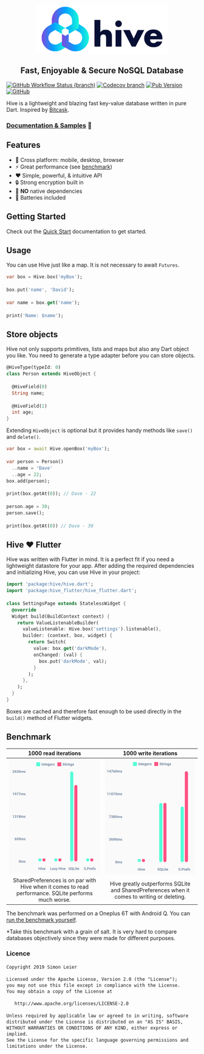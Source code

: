 <p align="center">
  <img src="https://raw.githubusercontent.com/hivedb/hive/master/.github/logo_transparent.svg?sanitize=true" width="350px">
</p>
<h2 align="center">Fast, Enjoyable & Secure NoSQL Database</h2>

[![GitHub Workflow Status (branch)](https://img.shields.io/github/workflow/status/hivedb/hive/Dart%20CI/master?label=tests&labelColor=333940&logo=github)](https://github.com/hivedb/hive/actions) [![Codecov branch](https://img.shields.io/codecov/c/github/hivedb/hive/master?labelColor=333940&logo=codecov&logoColor=white)](https://codecov.io/gh/hivedb/hive) [![Pub Version](https://img.shields.io/pub/v/hive?label=pub.dev&labelColor=333940&logo=dart)](https://pub.dev/packages/hive) [![GitHub](https://img.shields.io/github/license/hivedb/hive?color=%23007A88&labelColor=333940&logo=apache)](https://github.com/hivedb/hive/blob/master/LICENSE)

Hive is a lightweight and blazing fast key-value database written in pure Dart. Inspired by [Bitcask](https://en.wikipedia.org/wiki/Bitcask).

### [Documentation & Samples](https://docs.hivedb.dev/) 📖

## Features

- 🚀 Cross platform: mobile, desktop, browser
- ⚡ Great performance (see [benchmark](#benchmark))
- ❤️ Simple, powerful, & intuitive API
- 🔒 Strong encryption built in
- 🎈 **NO** native dependencies
- 🔋 Batteries included


## Getting Started
Check out the [Quick Start](https://docs.hivedb.dev) documentation to get started.

## Usage

You can use Hive just like a map. It is not necessary to await `Futures`.

```dart
var box = Hive.box('myBox');

box.put('name', 'David');

var name = box.get('name');

print('Name: $name');
```

## Store objects

Hive not only supports primitives, lists and maps but also any Dart object you like. You need to generate a type adapter before you can store objects.

```dart
@HiveType(typeId: 0)
class Person extends HiveObject {

  @HiveField(0)
  String name;

  @HiveField(1)
  int age;
}
```

Extending `HiveObject` is optional but it provides handy methods like `save()` and `delete()`.

```dart
var box = await Hive.openBox('myBox');

var person = Person()
  ..name = 'Dave'
  ..age = 22;
box.add(person);

print(box.getAt(0)); // Dave - 22

person.age = 30;
person.save();

print(box.getAt(0)) // Dave - 30
```

## Hive ❤️ Flutter
Hive was written with Flutter in mind. It is a perfect fit if you need a lightweight datastore for your app. After adding the required dependencies and initializing Hive, you can use Hive in your project:

```dart
import 'package:hive/hive.dart';
import 'package:hive_flutter/hive_flutter.dart';

class SettingsPage extends StatelessWidget {
  @override
  Widget build(BuildContext context) {
    return ValueListenableBuilder(
      valueListenable: Hive.box('settings').listenable(),
      builder: (context, box, widget) {
        return Switch(
          value: box.get('darkMode'),
          onChanged: (val) {
            box.put('darkMode', val);
          }
        );
      },
    );
  }
}
```

Boxes are cached and therefore fast enough to be used directly in the `build()` method of Flutter widgets.


## Benchmark

|1000 read iterations |1000 write iterations|
|:------------:|:------------:|
|	![](https://raw.githubusercontent.com/hivedb/hive/master/.github/benchmark_read.png) |	![](https://raw.githubusercontent.com/hivedb/hive/master/.github/benchmark_write.png) |
| SharedPreferences is on par with Hive when it comes to read performance. SQLite performs much worse. | Hive greatly outperforms SQLite and SharedPreferences when it comes to writing or deleting. |

The benchmark was performed on a Oneplus 6T with Android Q. You can [run the benchmark yourself](https://github.com/hivedb/hive_benchmark).

*Take this benchmark with a grain of salt. It is very hard to compare databases objectively since they were made for different purposes.


### Licence

```
Copyright 2019 Simon Leier

Licensed under the Apache License, Version 2.0 (the "License");
you may not use this file except in compliance with the License.
You may obtain a copy of the License at

   http://www.apache.org/licenses/LICENSE-2.0

Unless required by applicable law or agreed to in writing, software
distributed under the License is distributed on an "AS IS" BASIS,
WITHOUT WARRANTIES OR CONDITIONS OF ANY KIND, either express or implied.
See the License for the specific language governing permissions and
limitations under the License.
```
